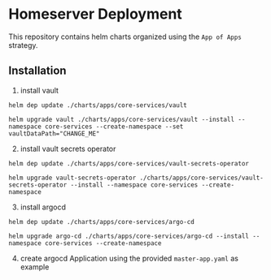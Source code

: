 # Homeserver Deployment
This repository contains helm charts organized using the `App of Apps` strategy.

## Installation

1. install vault 

```
helm dep update ./charts/apps/core-services/vault

helm upgrade vault ./charts/apps/core-services/vault --install --namespace core-services --create-namespace --set vaultDataPath="CHANGE_ME"
```

2. install vault secrets operator
   
```
helm dep update ./charts/apps/core-services/vault-secrets-operator

helm upgrade vault-secrets-operator ./charts/apps/core-services/vault-secrets-operator --install --namespace core-services --create-namespace
```

3. install argocd
   
```
helm dep update ./charts/apps/core-services/argo-cd

helm upgrade argo-cd ./charts/apps/core-services/argo-cd --install --namespace core-services --create-namespace
```

4. create argocd Application using the provided `master-app.yaml` as example
   
